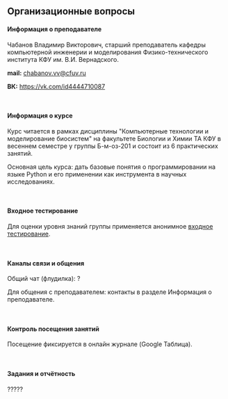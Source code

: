 ## Организационные вопросы

#### Информация о преподавателе

Чабанов Владимир Викторович, старший преподаватель кафедры компьютерной инженерии и моделирования Физико-технического института КФУ им. В.И. Вернадского.

**mail:** chabanov.vv@cfuv.ru

**ВК:** https://vk.com/id4444710087

<br/>

#### Информация о курсе

Курс читается в рамках дисциплины "Компьютерные технологии и моделирование биосистем" на факультете Биологии и Химии ТА КФУ в весеннем семестре у группы Б-м-оз-201 и состоит из 6 практических занятий.

Основная цель курса: дать базовые понятия о программировании на языке Python и его применении как инструмента в научных исследованиях.

<br/>

#### Входное тестирование

Для оценки уровня знаний группы применяется анонимное [входное тестирование](https://docs.google.com/forms/d/e/1FAIpQLSeHHWxKujejuXvhfJbXoC4uPnbEdlvpaSgDnpk4LgfMUQHT9A/viewform?usp=sf_link). 

<br/>

#### Каналы связи и общения

Общий чат (флудилка): ?

Для общения с преподавателем: контакты в разделе Информация о преподавателе.

<br/>

#### Контроль посещения занятий

Посещение фиксируется в онлайн журнале (Google Таблица).

<br/>

#### Задания и отчётность

?????
